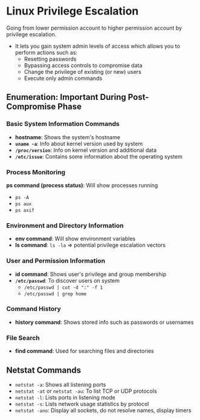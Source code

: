# Linux Privilege Escalation 

Going from lower permission account to higher permission account by privilege escalation.

- It lets you gain system admin levels of access which allows you to perform actions such as:
    - Resetting passwords
    - Bypassing access controls to compromise data
    - Change the privilege of existing (or new) users
    - Execute only admin commands

## Enumeration: Important During Post-Compromise Phase

### Basic System Information Commands

- **hostname**: Shows the system's hostname
- **`uname -a`**: Info about kernel version used by system
- **`/proc/version`**: Info on kernel version and additional data
- **`/etc/issue`**: Contains some information about the operating system

### Process Monitoring

**ps command (process status)**: Will show processes running
- `ps -A`
- `ps aux`
- `ps axif`

### Environment and Directory Information

- **env command**: Will show environment variables
- **ls command**: `ls -la` => potential privilege escalation vectors

### User and Permission Information

- **id command**: Shows user's privilege and group membership
- **`/etc/passwd`**: To discover users on system
    - `/etc/passwd | cut -d ":" -f 1`
    - `/etc/passwd | grep home`

### Command History

- **history command**: Shows stored info such as passwords or usernames

### File Search

- **find command**: Used for searching files and directories

## Netstat Commands

- `netstat -a`: Shows all listening ports
- `netstat -at` or `netstat -au`: To list TCP or UDP protocols
- `netstat -l`: Lists ports in listening mode
- `netstat -s`: Lists network usage statistics by protocol
- `netstat -ano`: Display all sockets, do not resolve names, display timers

